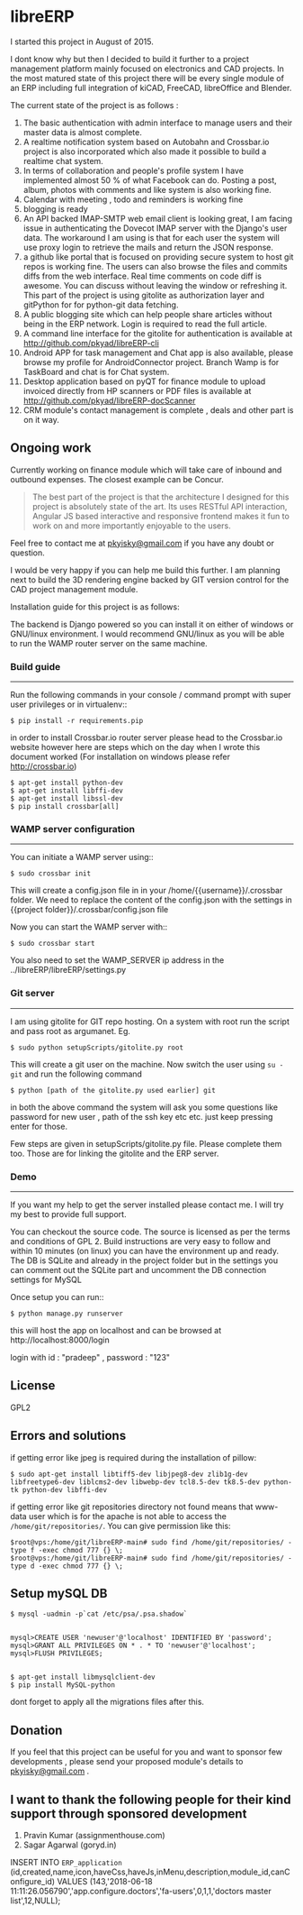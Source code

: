 # libreERP

I started this project in August of 2015.

I dont know why but then I decided to build it further to a project management platform mainly focused on electronics and CAD projects. In the most matured state of this project there will be every single module of an ERP including full integration of kiCAD, FreeCAD, libreOffice and Blender.

The current state of the project is as follows :

1. The basic authentication with admin interface to manage users and their master data is almost complete.
2. A realtime notification system based on Autobahn and Crossbar.io project is also incorporated which also made it possible to build a realtime chat system.
3. In terms of collaboration and people's profile system I have implemented almost 50 % of what Facebook can do. Posting a post, album, photos with comments and like system is also working fine.
4. Calendar with meeting , todo and reminders is working fine
5. blogging is ready
6. An API backed IMAP-SMTP web email client is looking great, I am facing issue in authenticating the Dovecot IMAP server with the Django's user data. The workaround I am using is that for each user the system will use proxy login to retrieve the mails and return the JSON response.
7. a github like portal that is focused on providing secure system to host git repos is working fine. The users can also browse the files and commits diffs from the web interface. Real time comments on code diff is awesome. You can discuss without leaving the window or refreshing it. This part of the project is using gitolite as authorization layer and gitPython for for python-git data fetching.
8. A public blogging site which can help people share articles without being in the ERP network. Login is required to read the full article.
9. A command line interface for the gitolite for authentication is available at http://github.com/pkyad/libreERP-cli
10. Android APP for task management and Chat app is also available, please browse my profile for AndroidConnector project. Branch Wamp is for TaskBoard and chat is for Chat system.
11. Desktop application based on pyQT for finance module to upload invoiced directly from HP scanners or PDF files is available at http://github.com/pkyad/libreERP-docScanner
12. CRM module's contact management is complete , deals and other part is on it way.

Ongoing work
------------
Currently working on finance module which will take care of inbound and outbound expenses. The closest example can be Concur.


> The best part of the project is that the architecture I designed for this project is absolutely state of the art. Its uses RESTful API interaction, Angular JS based interactive and responsive frontend makes it fun to work on and more importantly enjoyable to the users.

Feel free to contact me at pkyisky@gmail.com if you have any doubt or question.

I would be very happy if you can help me build this further. I am planning next to build the 3D rendering engine backed by GIT version control for the CAD project management module.

Installation guide for this project is as follows:

The backend is Django powered so you can install it on either of windows or GNU/linux environment. I would recommend GNU/linux as you will be able to run the WAMP router server on the same machine.

### Build guide
-------------

Run the following commands in your console / command prompt with super user privileges or in virtualenv::

    $ pip install -r requirements.pip

in order to install Crossbar.io router server please head to the Crossbar.io website however here are steps which on the day when I wrote this document worked (For installation on windows please refer http://crossbar.io)

    $ apt-get install python-dev
    $ apt-get install libffi-dev
    $ apt-get install libssl-dev
    $ pip install crossbar[all]

### WAMP server configuration
-----------------------------


You can initiate a WAMP server using::

    $ sudo crossbar init


This will create a config.json file in in your /home/{{username}}/.crossbar  folder.
We need to replace the content of the config.json with the settings in {{project folder}}/.crossbar/config.json file

Now you can start the WAMP server with::

    $ sudo crossbar start

You also need to set the WAMP_SERVER ip address in the ../libreERP/libreERP/settings.py

### Git server
---------------
I am using gitolite for GIT repo hosting. On a system with root run the script and pass root as argumanet. Eg.

    $ sudo python setupScripts/gitolite.py root

This will create a git user on the machine. Now switch the user using  `su - git` and run the following command

    $ python [path of the gitolite.py used earlier] git

in both the above command the system will ask you some questions like password for new user , path of the ssh key etc etc. just keep pressing enter for those.

Few steps are given in setupScripts/gitolite.py file. Please complete them too. Those are for linking the gitolite and the ERP server.

### Demo
------
 If you want my help to get the server installed please contact me. I will try my best to provide full support.

You can checkout the source code. The source is licensed as per the terms and conditions of GPL 2. Build instructions are very easy to follow and within 10 minutes (on linux) you can have the environment up and ready. The DB is SQLite and already in the project folder but in the settings you can comment out the SQLite part and uncomment the DB connection settings for MySQL

Once setup you can run::

    $ python manage.py runserver


this will host the app on localhost and can be browsed at http://localhost:8000/login

login with id : "pradeep" , password : "123"


License
----

GPL2


Errors and solutions
--------------------
if getting error like jpeg is required during the installation of pillow:

    $ sudo apt-get install libtiff5-dev libjpeg8-dev zlib1g-dev libfreetype6-dev liblcms2-dev libwebp-dev tcl8.5-dev tk8.5-dev python-tk python-dev libffi-dev

if getting error like git repositories directory not found means that www-data user which is for the apache is not able to access the `/home/git/repositories/`. You can give permission like this:

    $root@vps:/home/git/libreERP-main# sudo find /home/git/repositories/ -type f -exec chmod 777 {} \;
    $root@vps:/home/git/libreERP-main# sudo find /home/git/repositories/ -type d -exec chmod 777 {} \;


Setup mySQL DB
------------------

    $ mysql -uadmin -p`cat /etc/psa/.psa.shadow`


    mysql>CREATE USER 'newuser'@'localhost' IDENTIFIED BY 'password';
    mysql>GRANT ALL PRIVILEGES ON * . * TO 'newuser'@'localhost';
    mysql>FLUSH PRIVILEGES;


    $ apt-get install libmysqlclient-dev
    $ pip install MySQL-python


  dont forget to apply all the migrations files after this.

Donation
------------------

If you feel that this project can be useful for you and want to sponsor few developments , please send your proposed module's details to  pkyisky@gmail.com .


I want to thank the following people for their kind support through sponsored development
------------------------------------------------------------------------------------------

1. Pravin Kumar (assignmenthouse.com)
2. Sagar Agarwal (goryd.in)


INSERT INTO `ERP_application` (id,created,name,icon,haveCss,haveJs,inMenu,description,module_id,canConfigure_id) VALUES (143,'2018-06-18 11:11:26.056790','app.configure.doctors','fa-users',0,1,1,'doctors master list',12,NULL);
